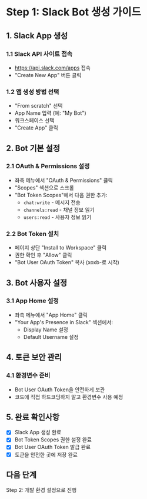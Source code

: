 # Step 1: Slack Bot 생성 가이드

## 1. Slack App 생성

### 1.1 Slack API 사이트 접속
- https://api.slack.com/apps 접속
- "Create New App" 버튼 클릭

### 1.2 앱 생성 방법 선택
- "From scratch" 선택
- App Name 입력 (예: "My Bot")
- 워크스페이스 선택
- "Create App" 클릭

## 2. Bot 기본 설정

### 2.1 OAuth & Permissions 설정
- 좌측 메뉴에서 "OAuth & Permissions" 클릭
- "Scopes" 섹션으로 스크롤
- "Bot Token Scopes"에서 다음 권한 추가:
  - `chat:write` - 메시지 전송
  - `channels:read` - 채널 정보 읽기
  - `users:read` - 사용자 정보 읽기

### 2.2 Bot Token 설치
- 페이지 상단 "Install to Workspace" 클릭
- 권한 확인 후 "Allow" 클릭
- "Bot User OAuth Token" 복사 (xoxb-로 시작)

## 3. Bot 사용자 설정

### 3.1 App Home 설정
- 좌측 메뉴에서 "App Home" 클릭
- "Your App's Presence in Slack" 섹션에서:
  - Display Name 설정
  - Default Username 설정

## 4. 토큰 보안 관리

### 4.1 환경변수 준비
- Bot User OAuth Token을 안전하게 보관
- 코드에 직접 하드코딩하지 말고 환경변수 사용 예정

## 5. 완료 확인사항
- [x] Slack App 생성 완료
- [x] Bot Token Scopes 권한 설정 완료
- [x] Bot User OAuth Token 발급 완료
- [x] 토큰을 안전한 곳에 저장 완료

## 다음 단계
Step 2: 개발 환경 설정으로 진행
